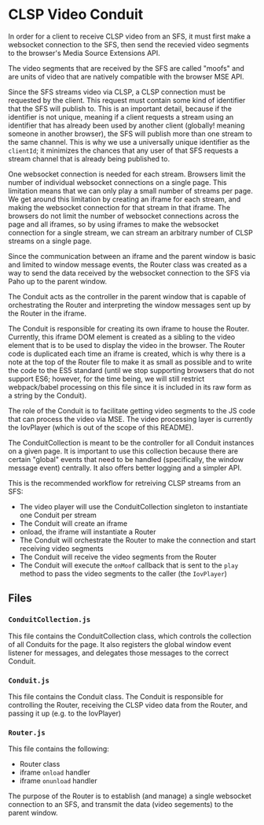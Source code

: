 # CLSP Video Conduit

In order for a client to receive CLSP video from an SFS, it must first make a websocket connection to the SFS, then send the recevied video segments to the browser's Media Source Extensions API.

The video segments that are received by the SFS are called "moofs" and are units of video that are natively compatible with the browser MSE API.

Since the SFS streams video via CLSP, a CLSP connection must be requested by the client.  This request must contain some kind of identifier that the SFS will publish to.  This is an important detail, because if the identifier is not unique, meaning if a client requests a stream using an identifier that has already been used by another client (globally! meaning someone in another browser), the SFS will publish more than one stream to the same channel.  This is why we use a universally unique identifier as the `clientId`; it minimizes the chances that any user of that SFS requests a stream channel that is already being published to.

One websocket connection is needed for each stream.  Browsers limit the number of individual websocket connections on a single page.  This limitation means that we can only play a small number of streams per page.  We get around this limitation by creating an iframe for each stream, and making the websocket connection for that stream in that iframe.  The browsers do not limit the number of websocket connections across the page and all iframes, so by using iframes to make the websocket connection for a single stream, we can stream an arbitrary number of CLSP streams on a single page.

Since the communication between an iframe and the parent window is basic and limited to window message events, the Router class was created as a way to send the data received by the websocket connection to the SFS via Paho up to the parent window.

The Conduit acts as the controller in the parent window that is capable of orchestrating the Router and interpreting the window messages sent up by the Router in the iframe.

The Conduit is responsible for creating its own iframe to house the Router.  Currently, this iframe DOM element is created as a sibling to the video element that is to be used to display the video in the browser.  The Router code is duplicated each time an iframe is created, which is why there is a note at the top of the Router file to make it as small as possible and to write the code to the ES5 standard (until we stop supporting browsers that do not support ES6; however, for the time being, we will still restrict webpack/babel processing on this file since it is included in its raw form as a string by the Conduit).

The role of the Conduit is to facilitate getting video segments to the JS code that can process the video via MSE.  The video processing layer is currently the IovPlayer (which is out of the scope of this README).

The ConduitCollection is meant to be the controller for all Conduit instances on a given page.  It is important to use this collection because there are certain "global" events that need to be handled (specifically, the window message event) centrally.  It also offers better logging and a simpler API.

This is the recommended workflow for retreiving CLSP streams from an SFS:

* The video player will use the ConduitCollection singleton to instantiate one Conduit per stream
* The Conduit will create an iframe
* onload, the iframe will instantiate a Router
* The Conduit will orchestrate the Router to make the connection and start receiving video segments
* The Conduit will receive the video segments from the Router
* The Conduit will execute the `onMoof` callback that is sent to the `play` method to pass the video segments to the caller (the `IovPlayer`)


## Files

### `ConduitCollection.js`

This file contains the ConduitCollection class, which controls the collection of all Conduits for the page.  It also registers the global window event listener for messages, and delegates those messages to the correct Conduit.

### `Conduit.js`

This file contains the Conduit class.  The Conduit is responsible for controlling the Router, receiving the CLSP video data from the Router, and passing it up (e.g. to the IovPlayer)

### `Router.js`

This file contains the following:

* Router class
* iframe `onload` handler
* iframe `onunload` handler

The purpose of the Router is to establish (and manage) a single websocket connection to an SFS, and transmit the data (video segements) to the parent window.
